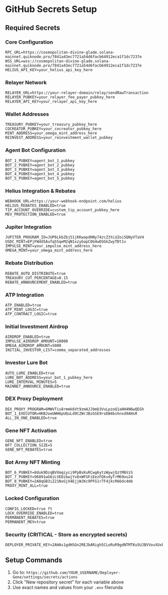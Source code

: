 # GitHub Secrets Setup

## Required Secrets

### Core Configuration
```
RPC_URL=https://cosmopolitan-divine-glade.solana-mainnet.quiknode.pro/7841a43ec7721a54d6facb64912eca1f1dc7237e
WSS_URL=wss://cosmopolitan-divine-glade.solana-mainnet.quiknode.pro/7841a43ec7721a54d6facb64912eca1f1dc7237e
HELIUS_API_KEY=your_helius_api_key_here
```

### Relayer Network
```
RELAYER_URL=https://your-relayer-domain/relay/sendRawTransaction
RELAYER_PUBKEY=your_relayer_fee_payer_pubkey_here
RELAYER_API_KEY=your_relayer_api_key_here
```

### Wallet Addresses
```
TREASURY_PUBKEY=your_treasury_pubkey_here
COCREATOR_PUBKEY=your_cocreator_pubkey_here
MINT_ADDRESS=your_omega_mint_address_here
REINVEST_ADDRESS=your_reinvestment_wallet_pubkey
```

### Agent Bot Configuration
```
BOT_1_PUBKEY=agent_bot_1_pubkey
BOT_2_PUBKEY=agent_bot_2_pubkey
BOT_3_PUBKEY=agent_bot_3_pubkey
BOT_4_PUBKEY=agent_bot_4_pubkey
BOT_5_PUBKEY=agent_bot_5_pubkey
```

### Helius Integration & Rebates
```
WEBHOOK_URL=https://your-webhook-endpoint.com/helius
HELIUS_REBATES_ENABLED=true
TIP_ACCOUNT_OVERRIDE=custom_tip_account_pubkey_here
MEV_PROTECTION_ENABLED=true
```

### Jupiter Integration
```
JUPITER_PROGRAM_ID=JUP6LkbZbjS1jKKwapdHNy74zcZ3tLUZoi5QNyVTaV4
USDC_MINT=EPjFWdd5AufqSSqeM2qN1xzybapC8G4wEGGkZwyTDt1v
IMPULSE_MINT=your_impulse_mint_address_here
OMEGA_MINT=your_omega_mint_address_here
```

### Rebate Distribution
```
REBATE_AUTO_DISTRIBUTE=true
TREASURY_CUT_PERCENTAGE=0.15
REBATE_ANNOUNCEMENT_ENABLED=true
```

### ATP Integration
```
ATP_ENABLED=true
ATP_MINT_LOGIC=true
ATP_CONTRACT_LOGIC=true
```

### Initial Investment Airdrop
```
AIRDROP_ENABLED=true
IMPULSE_AIRDROP_AMOUNT=10000
OMEGA_AIRDROP_AMOUNT=5000
INITIAL_INVESTOR_LIST=comma_separated_addresses
```

### Investor Lure Bot
```
AUTO_LURE_ENABLED=true
LURE_BOT_ADDRESS=your_bot_1_pubkey_here
LURE_INTERVAL_MINUTES=5
MAINNET_ANNOUNCE_ENABLED=true
```

### DEX Proxy Deployment
```
DEX_PROXY_PROGRAM=6MWVTis8rmmk6Vt9zmAJJbmb3VuLpzoQ1aHH4N6wQEGh
BOT_1_EXECUTOR=HKBJoeUWH6pUQuLd9CZWrJBzGSE9roEW4bshnxd9AHsR
ALL_IN_ONE_ENABLED=true
```

### Gene NFT Activation
```
GENE_NFT_ENABLED=true
NFT_COLLECTION_SIZE=5
GENE_NFT_REBATES=true
```

### Bot Army NFT Minting
```
BOT_6_PUBKEY=8duk9DzqBVXmqiyci9PpBsKuRCwg6ytzWywjQztM6VzS
BOT_7_PUBKEY=96891wG6iLVEDibwjYv8xWFGFiEezFQkvdyTrM69ou24
BOT_8_PUBKEY=2A8qGB3iZ21NxGjX4EjjWJKc9PFG1r7F4jkcR66dc4mb
PROXY_MINT_ALL=true
```

### Locked Configuration
```
CONFIG_LOCKED=true ft
LOCK_OVERRIDE_ENABLED=true
PERMANENT_REBATES=true
PERMANENT_MEV=true
```

### Security (CRITICAL - Store as encrypted secrets)
```
DEPLOYER_PRIVATE_KEY=2AHAs1gdHSGn2REJbARigh5CLoRuR9gdNTMTKu5UJBVVovXUxhPYeLFYTVgov7gyes4QkwLhgw89PAsGZbUjK2Yv
```

## Setup Commands

1. Go to: `https://github.com/YOUR_USERNAME/Deployer-Gene/settings/secrets/actions`
2. Click "New repository secret" for each variable above
3. Use exact names and values from your `.env` filerunda